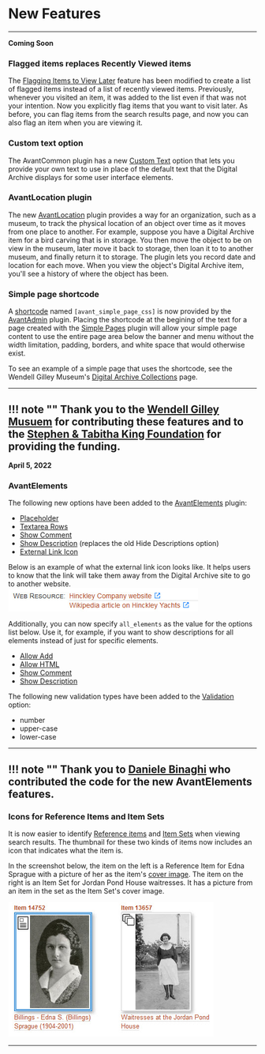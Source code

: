 # New Features

---

**Coming Soon**

### Flagged items replaces Recently Viewed items

The [Flagging Items to View Later](/user/recently-viewed/#flagging-items-to-view-later) feature has been modified to create a list of flagged items instead of a list of recently viewed items. Previously, whenever you visited an item, it was added to the list even if that was not your intention. Now you explicitly flag items that you want to visit later. As before, you can flag items from the search results page, and now you can also flag an item when you are viewing it.

### Custom text option

The AvantCommon plugin has a new [Custom Text](/plugins/avantcommon/#custom-text-option) option that lets you provide your own text to use in place of the default text that the Digital Archive displays for some user interface elements.

### AvantLocation plugin

The new [AvantLocation](/plugins/avantlocation/) plugin provides a way for an organization, such as a museum, to track the physical location of an object over time as it moves from one place to another. For example, suppose you have a Digital Archive item for a bird carving that is in storage. You then move the object to be on view in the museum, later move it back to storage, then loan it to to another museum, and finally return it to storage. The plugin lets you record date and location for each move. When you view the object's Digital Archive item, you'll see a history of where the object has been.


### Simple page shortcode

A [shortcode](https://omeka.org/classic/docs/Content/Shortcodes/) named `[avant_simple_page_css]` is now provided by the [AvantAdmin](/plugins/avantadmin/#avant-simple-page-shortcode) plugin. Placing the shortcode at the begining of the text for a page created with the [Simple Pages](https://omeka.org/classic/docs/Plugins/SimplePages) plugin will allow your simple page content to use the entire page area below the banner and menu without the width limitation, padding, borders, and white space that would otherwise exist.

To see an example of a simple page that uses the shortcode, see the Wendell Gilley Museum's [Digital Archive Collections](https://wendellgilleymuseum.net/digitalarchive) page.

---
!!! note ""
    Thank you to the [Wendell Gilley Musuem](https://www.wendellgilleymuseum.org) for contributing these features and to the [Stephen & Tabitha King Foundation](https://www.stkfoundation.org) for providing the funding.
---

**April 5, 2022**

### AvantElements
The following new options have been added to the [AvantElements](/plugins/avantelements) plugin:

- [Placeholder](/plugins/avantelements/#placeholder-option)
- [Textarea Rows](/plugins/avantelements/#textarea-rows-option)
- [Show Comment](/plugins/avantelements/#show-comment-option)
- [Show Description](/plugins/avantelements/#show-description-option) (replaces the old Hide Descriptions option)
- [External Link Icon](/plugins/avantelements/#external-link-icon-option)

Below is an example of what the external link icon looks like. It helps users to know that the link will take them away from the Digital Archive site to go to another website.
![external link icon](external-link-icon.jpg)

Additionally, you can now specify `all_elements` as the value for the options list below. Use it, for example, if you want to show descriptions for all elements instead of just for specific elements.

- [Allow Add](/plugins/avantelements/#allow-add-input-option)
- [Allow HTML](/plugins/avantelements/#allow-html-option)
- [Show Comment](/plugins/avantelements/#show-comment-option)
- [Show Description](/plugins/avantelements/#show-description-option)

The following new validation types have been added to the [Validation](/plugins/avantelements/#validation-option) option:

- number
- upper-case
- lower-case

---
!!! note ""
    Thank you to [Daniele Binaghi](https://forum.omeka.org/u/danieleb/summary) who contributed the code for the new AvantElements features.
---    

### Icons for Reference Items and Item Sets

It is now easier to identify [Reference items](/relationships/reference-items/#relating-reference-items-to-each-other) and  [Item Sets](/relationships/kinds-of-relationships/#dividing-a-large-subject-into-smaller-parts) when viewing search results. The thumbnail for these two kinds of items now includes an icon that indicates what the item is.

In the screenshot below, the item on the left is a Reference Item for Edna Sprague with a picture of her as the item's [cover image](/relationships/reference-items/#what-a-cover-image-looks-like). The item on the right is an Item Set for Jordan Pond House waitresses. It has a picture from an item in the set  as the Item Set's cover image.

![external link icon](cover-image-icons.jpg)

---
